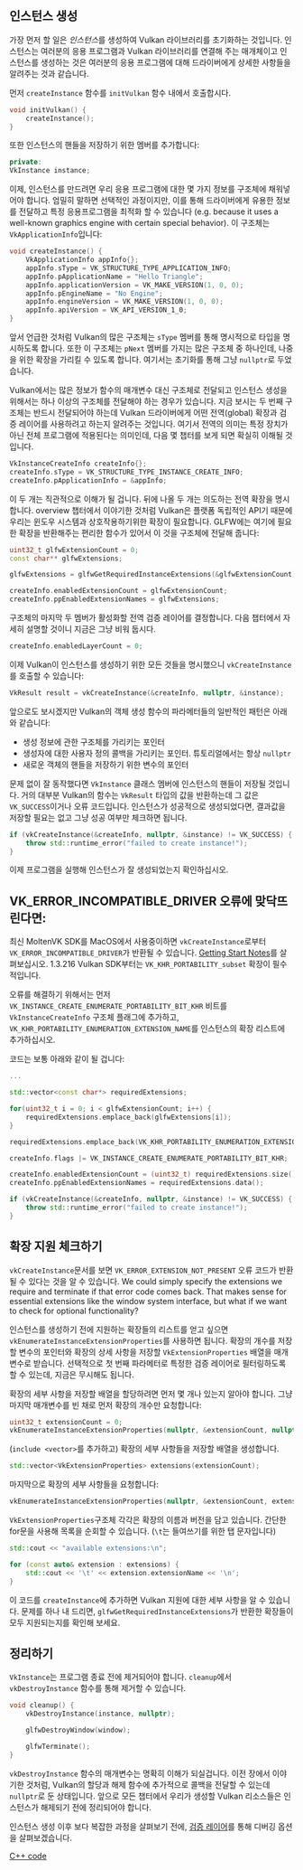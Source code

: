 ## 인스턴스 생성

가장 먼저 할 일은 *인스턴스*를 생성하여 Vulkan 라이브러리를 초기화하는 것입니다. 인스턴스는 여러분의 응용 프로그램과 Vulkan 라이브러리를 연결해 주는 매개체이고 인스턴스를 생성하는 것은 여러분의 응용 프로그램에 대해 드라이버에게 상세한 사항들을 알려주는 것과 같습니다.

먼저 `createInstance` 함수를 `initVulkan` 함수 내에서 호출합시다.

```c++
void initVulkan() {
    createInstance();
}
```

또한 인스턴스의 핸들을 저장하기 위한 멤버를 추가합니다:

```c++
private:
VkInstance instance;
```

이제, 인스턴스를 만드려면 우리 응용 프로그램에 대한 몇 가지 정보를 구조체에 채워넣어야 합니다. 엄밀히 말하면 선택적인 과정이지만, 이를 통해 드라이버에게 유용한 정보를 전달하고 특정 응용프로그램을 최적화 할 수 있습니다 (e.g. because it uses a well-known graphics engine with certain special behavior). 이 구조체는 `VkApplicationInfo`입니다:

```c++
void createInstance() {
    VkApplicationInfo appInfo{};
    appInfo.sType = VK_STRUCTURE_TYPE_APPLICATION_INFO;
    appInfo.pApplicationName = "Hello Triangle";
    appInfo.applicationVersion = VK_MAKE_VERSION(1, 0, 0);
    appInfo.pEngineName = "No Engine";
    appInfo.engineVersion = VK_MAKE_VERSION(1, 0, 0);
    appInfo.apiVersion = VK_API_VERSION_1_0;
}
```

앞서 언급한 것처럼 Vulkan의 많은 구조체는 `sType` 멤버를 통해 명시적으로 타입을 명시하도록 합니다. 또한 이 구조체는 `pNext` 멤버를 가지는 많은 구조체 중 하나인데, 나중을 위한 확장을 가리킬 수 있도록 합니다. 여기서는 초기화를 통해 그냥 `nullptr`로 두었습니다.

Vulkan에서는 많은 정보가 함수의 매개변수 대신 구조체로 전달되고 인스턴스 생성을 위해서는 하나 이상의 구조체를 전달해야 하는 경우가 있습니다. 지금 보시는 두 번째 구조체는 반드시 전달되어야 하는데 Vulkan 드라이버에게 어떤 전역(global) 확장과 검증 레이어를 사용하려고 하는지 알려주는 것입니다. 여기서 전역의 의미는 특정 장치가 아닌 전체 프로그램에 적용된다는 의미인데, 다음 몇 챕터를 보게 되면 확실히 이해될 것입니다.

```c++
VkInstanceCreateInfo createInfo{};
createInfo.sType = VK_STRUCTURE_TYPE_INSTANCE_CREATE_INFO;
createInfo.pApplicationInfo = &appInfo;
```

이 두 개는 직관적으로 이해가 될 겁니다. 뒤에 나올 두 개는 의도하는 전역 확장을 명시합니다. overview 챕터에서 이야기한 것처럼 Vulkan은 플랫폼 독립적인 API기 때문에 우리는 윈도우 시스템과 상호작용하기위한 확장이 필요합니다. GLFW에는 여기에 필요한 확장을 반환해주는 편리한 함수가 있어서 이 것을 구조체에 전달해 줍니다:

```c++
uint32_t glfwExtensionCount = 0;
const char** glfwExtensions;

glfwExtensions = glfwGetRequiredInstanceExtensions(&glfwExtensionCount);

createInfo.enabledExtensionCount = glfwExtensionCount;
createInfo.ppEnabledExtensionNames = glfwExtensions;
```

구조체의 마지막 두 멤버가 활성화할 전역 검증 레이어를 결정합니다. 다음 챕터에서 자세히 설명할 것이니 지금은 그냥 비워 둡시다.

```c++
createInfo.enabledLayerCount = 0;
```

이제 Vulkan이 인스턴스를 생성하기 위한 모든 것들을 명시했으니 `vkCreateInstance`를 호출할 수 있습니다:

```c++
VkResult result = vkCreateInstance(&createInfo, nullptr, &instance);
```

앞으로도 보시겠지만 Vulkan의 객체 생성 함수의 파라메터들의 일반적인 패턴은 아래와 같습니다:

- 생성 정보에 관한 구조체를 가리키는 포인터
- 생성자에 대한 사용자 정의 콜백을 가리키는 포인터. 튜토리얼에서는 항상 `nullptr`
- 새로운 객체의 핸들을 저장하기 위한 변수의 포인터

문제 없이 잘 동작했다면 `VkInstance` 클래스 멤버에 인스턴스의 핸들이 저장될 것입니다. 거의 대부분 Vulkan의 함수는 `VkResult` 타입의 값을 반환하는데 그 값은 `VK_SUCCESS`이거나 오류 코드입니다. 인스턴스가 성공적으로 생성되었다면, 결과값을 저장할 필요는 없고 그냥 성공 여부만 체크하면 됩니다.

```c++
if (vkCreateInstance(&createInfo, nullptr, &instance) != VK_SUCCESS) {
    throw std::runtime_error("failed to create instance!");
}
```

이제 프로그램을 실행해 인스턴스가 잘 생성되었는지 확인하십시오.

## VK_ERROR_INCOMPATIBLE_DRIVER 오류에 맞닥뜨린다면:

최신 MoltenVK SDK를 MacOS에서 사용중이하면 `vkCreateInstance`로부터 `VK_ERROR_INCOMPATIBLE_DRIVER`가 반환될 수 있습니다. [Getting Start Notes](https://vulkan.lunarg.com/doc/sdk/1.3.216.0/mac/getting_started.html)를 살펴보십시오. 1.3.216 Vulkan SDK부터는 `VK_KHR_PORTABILITY_subset` 확장이 필수적입니다.

오류를 해결하기 위해서는 먼저 `VK_INSTANCE_CREATE_ENUMERATE_PORTABILITY_BIT_KHR` 비트를 `VkInstanceCreateInfo` 구조체 플래그에 추가하고, `VK_KHR_PORTABILITY_ENUMERATION_EXTENSION_NAME`를 인스턴스의 확장 리스트에 추가하십시오.

코드는 보통 아래와 같이 될 겁니다:

```c++
...

std::vector<const char*> requiredExtensions;

for(uint32_t i = 0; i < glfwExtensionCount; i++) {
    requiredExtensions.emplace_back(glfwExtensions[i]);
}

requiredExtensions.emplace_back(VK_KHR_PORTABILITY_ENUMERATION_EXTENSION_NAME);

createInfo.flags |= VK_INSTANCE_CREATE_ENUMERATE_PORTABILITY_BIT_KHR;

createInfo.enabledExtensionCount = (uint32_t) requiredExtensions.size();
createInfo.ppEnabledExtensionNames = requiredExtensions.data();

if (vkCreateInstance(&createInfo, nullptr, &instance) != VK_SUCCESS) {
    throw std::runtime_error("failed to create instance!");
}
```

## 확장 지원 체크하기

`vkCreateInstance`문서를 보면 `VK_ERROR_EXTENSION_NOT_PRESENT` 오류 코드가 반환될 수 있다는 것을 알 수 있습니다. We could simply
specify the extensions we require and terminate if that error code comes back.
That makes sense for essential extensions like the window system interface, but
what if we want to check for optional functionality?

인스턴스를 생성하기 전에 지원하는 확장들의 리스트를 얻고 싶으면 `vkEnumerateInstanceExtensionProperties`를 사용하면 됩니다. 확장의 개수를 저장할 변수의 포인터와 확장의 상세 사항을 저장할 `VkExtensionProperties` 배열을 매개변수로 받습니다. 선택적으로 첫 번째 파라메터로 특정한 검증 레이어로 필터링하도록 할 수 있는데, 지금은 무시해도 됩니다.

확장의 세부 사항을 저장할 배열을 할당하려면 먼저 몇 개나 있는지 알아야 합니다. 그냥 마지막 매개변수를 빈 채로 먼저 확장의 개수만 요청합니다:

```c++
uint32_t extensionCount = 0;
vkEnumerateInstanceExtensionProperties(nullptr, &extensionCount, nullptr);
```

(`include <vector>`를 추가하고) 확장의 세부 사항들을 저장할 배열을 생성합니다.

```c++
std::vector<VkExtensionProperties> extensions(extensionCount);
```

마지막으로 확장의 세부 사항들을 요청합니다:

```c++
vkEnumerateInstanceExtensionProperties(nullptr, &extensionCount, extensions.data());
```

`VkExtensionProperties`구조체 각각은 확장의 이름과 버전을 담고 있습니다. 간단한 for문을 사용해 목록을 순회할 수 있습니다. (`\t`는 들여쓰기를 위한 탭 문자입니다)

```c++
std::cout << "available extensions:\n";

for (const auto& extension : extensions) {
    std::cout << '\t' << extension.extensionName << '\n';
}
```

이 코드를 `createInstance`에 추가하면 Vulkan 지원에 대한 세부 사항을 알 수 있습니다. 문제를 하나 내 드리면, `glfwGetRequiredInstanceExtensions`가 반환한 확장들이 모두 지원되는지를 확인해 보세요.

## 정리하기

`VkInstance`는 프로그램 종료 전에 제거되어야 합니다. `cleanup`에서 `vkDestroyInstance` 함수를 통해 제거할 수 있습니다.

```c++
void cleanup() {
    vkDestroyInstance(instance, nullptr);

    glfwDestroyWindow(window);

    glfwTerminate();
}
```

`vkDestroyInstance` 함수의 매개변수는 명확히 이해가 되실겁니다. 이전 장에서 이야기한 것처럼, Vulkan의 할당과 해제 함수에 추가적으로 콜백을 전달할 수 있는데 `nullptr`로 둔 상태입니다. 앞으로 모든 챕터에서 우리가 생성할 Vulkan 리소스들은 인스턴스가 해제되기 전에 정리되어야 합니다.

인스턴스 생성 이후 보다 복잡한 과정을 살펴보기 전에, [검증 레이어](!kr/Drawing_a_triangle/Setup/Validation_layers)를 통해 디버깅 옵션을 살펴보겠습니다.

[C++ code](/code/01_instance_creation.cpp)
